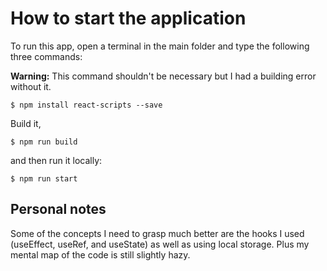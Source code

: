 # How to start the application
To run this app, open a terminal in the main folder and type the following three commands:

**Warning:** This command shouldn't be necessary but I had a building error without it.
```
$ npm install react-scripts --save
```

Build it,
```
$ npm run build
```

and then run it locally:
```
$ npm run start
```

## Personal notes
Some of the concepts I need to grasp much better are the hooks I used (useEffect, useRef, and useState) as well as using local storage. Plus my mental map of the code is still slightly hazy.
